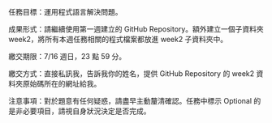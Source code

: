 任務目標：運用程式語言解決問題。


成果形式：請繼續使用第一週建立的 GitHub Repository。額外建立一個子資料夾 week2，將所有本週任務相關的程式檔案都放進 week2 子資料夾中。

繳交期限：7/16 週日，23 點 59 分。

繳交方式：直接私訊我，告訴我你的姓名，提供 GitHub Repository 的 week2 資料夾原始碼所在的網址給我。

注意事項：對於題意有任何疑惑，請盡早主動釐清確認。任務中標示 Optional 的是非必要項目，請視自身狀況決定是否完成。

